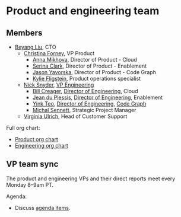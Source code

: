 # Product and engineering team

## Members

- [Beyang Liu](../../../team/index.md#beyang-liu), CTO
  - [Christina Forney](../../../team/index.md#christina-forney), VP Product
    - [Anna Mikhova](../../../team/index.md#anna-mikhova), Director of Product - Cloud
    - [Serina Clark](../../../team/index.md#serina-clark), Director of Product - Enablement
    - [Jason Yavorska](../../../team/index.md#jason-yavorska), Director of Product - Code Graph
    - [Kylie Fligstein](../../../team/index.md#kylie-fligstein), Product operations specialist
  - [Nick Snyder](../../../team/index.md#nick-snyder), [VP Engineering](../engineering/roles/index.md#vp-engineering)
    - [Bill Creager](../../../team/index.md#bill-creager), [Director of Engineering](../engineering/roles/index.md#director-of-engineering), Cloud
    - [Jean du Plessis](../../../team/index.md#jean-du-plessis), [Director of Engineering](../engineering/roles/index.md#engineering-manager), Enablement
    - [Yink Teo](../../../team/index.md#yink-teo), [Director of Engineering](../engineering/roles/index.md#director-of-engineering), [Code Graph](../engineering/code-graph/index.md)
    - [Michal Sennett](../../../team/index.md#michal-sennett), Strategic Project Manager
  - [Virginia Ulrich](../../../team/index.md#virginia-ulrich), Head of Customer Support

Full org chart:

- [Product org chart](../product/team/index.md)
- [Engineering org chart](../engineering/team/index.md)

## VP team sync

The product and engineering VPs and their direct reports meet every Monday 8–9am PT.

Agenda:

- Discuss [agenda items](https://docs.google.com/document/d/1wxPfAGE-WbPo4Bx4C1cRPu9qpgooxOWomavNHaWg8iE/edit#heading=h.opj5ynmxw7w0).
